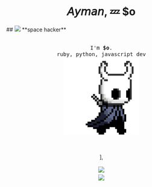 <h1 align="center">𝘈𝘺𝘮𝘢𝘯, 💤 $o</h1> 
## <img height="40" src="https://images-ext-1.discordapp.net/external/usda5pZ1nza_qeBCv8UBLclMWYwLJOQjoTU7-gVDVRM/https/media.discordapp.net/attachments/939213416571224071/954775110181601300/output-onlinegiftools_6.gif"/> **space hacker**        

<p align="center">
  <br>
  <samp>
    I'm <b><a rel="nofollow noopener noreferrer" target="_blank">$o</a></b>.
    <br>ruby, python, javascript dev<br>

</samp>

  <img src="https://raw.githubusercontent.com/TanZng/TanZng/master/assets/hollor_knight3.gif" width="200"/>

</p>

<p align="center">
  <br><br>  
    ],
  <br><br>
  <img src="https://64.media.tumblr.com/9ec7537198ca06a6defd9659c5017a2f/b17ff0c6bb7fc1b6-4f/s1280x1920/8f4b116e79552bb93e8457a2272d5b71371bd2e7.gifv", width="260"/>
  <br>
  <img src="https://github-readme-stats.vercel.app/api/top-langs/?username=w6t&layout=compact&theme=dark"<p align="center">
</p>

<!--<a href="link" style="text-align: center">
<!--<img src="https://discord.c99.nl/widget/theme-1/887879437494915072.png" align="center"></a> -->
